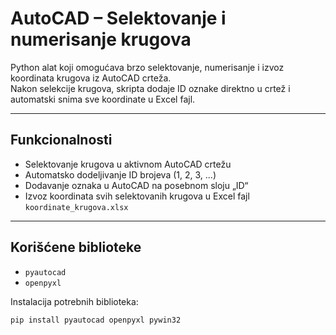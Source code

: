 # AutoCAD – Selektovanje i numerisanje krugova

Python alat koji omogućava brzo selektovanje, numerisanje i izvoz koordinata krugova iz AutoCAD crteža.  
Nakon selekcije krugova, skripta dodaje ID oznake direktno u crtež i automatski snima sve koordinate u Excel fajl.

---

## Funkcionalnosti

- Selektovanje krugova u aktivnom AutoCAD crtežu  
- Automatsko dodeljivanje ID brojeva (1, 2, 3, ...)  
- Dodavanje oznaka u AutoCAD na posebnom sloju „ID“  
- Izvoz koordinata svih selektovanih krugova u Excel fajl `koordinate_krugova.xlsx`

---

## Korišćene biblioteke

- `pyautocad`  
- `openpyxl`

Instalacija potrebnih biblioteka:

```bash
pip install pyautocad openpyxl pywin32
